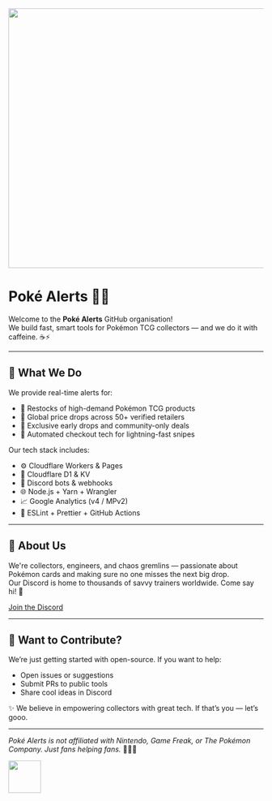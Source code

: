 <img src="https://i.imgur.com/WZt0kx7.png" width="512" />

# Poké Alerts 🧭✨

Welcome to the **Poké Alerts** GitHub organisation!  
We build fast, smart tools for Pokémon TCG collectors — and we do it with caffeine. ☕⚡

---

## 🔔 What We Do

We provide real-time alerts for:
- 🛒 Restocks of high-demand Pokémon TCG products  
- 💸 Global price drops across 50+ verified retailers  
- 🚨 Exclusive early drops and community-only deals  
- 🤖 Automated checkout tech for lightning-fast snipes

Our tech stack includes:
- ⚙️ Cloudflare Workers & Pages
- 🧠 Cloudflare D1 & KV
- 💬 Discord bots & webhooks
- 🌐 Node.js + Yarn + Wrangler
- 📈 Google Analytics (v4 / MPv2)
- 🔧 ESLint + Prettier + GitHub Actions

---

## 🧠 About Us

We're collectors, engineers, and chaos gremlins — passionate about Pokémon cards and making sure no one misses the next big drop.  
Our Discord is home to thousands of savvy trainers worldwide. Come say hi! 💬

[Join the Discord](https://discord.gg/hwmhvHFk7K)

---

## 🚀 Want to Contribute?

We’re just getting started with open-source. If you want to help:
- Open issues or suggestions
- Submit PRs to public tools
- Share cool ideas in Discord

✨ We believe in empowering collectors with great tech. If that’s you — let’s gooo.

---

_Poké Alerts is not affiliated with Nintendo, Game Freak, or The Pokémon Company. Just fans helping fans._ 🫶🏼💌

<img src="https://i.imgur.com/FWkAI8s.png" width="64" />
